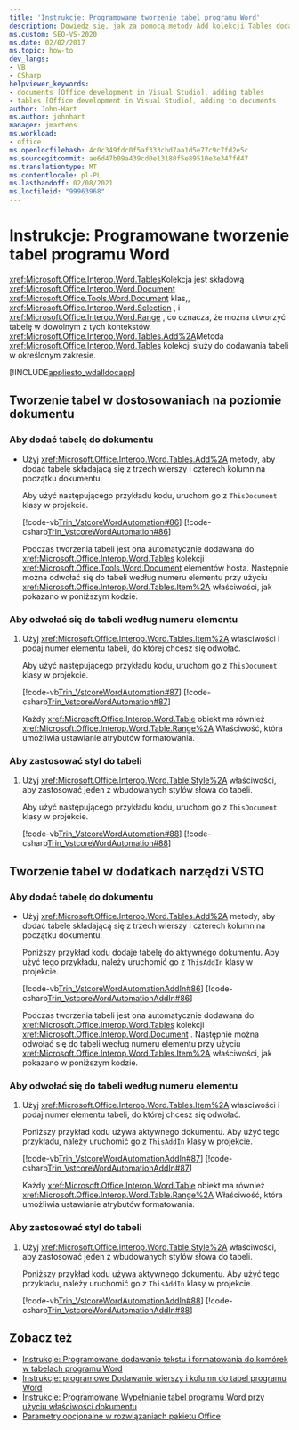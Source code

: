 ```yaml
---
title: 'Instrukcje: Programowane tworzenie tabel programu Word'
description: Dowiedz się, jak za pomocą metody Add kolekcji Tables dodać tabelę z określonego zakresu w dokumencie programu Microsoft Word.
ms.custom: SEO-VS-2020
ms.date: 02/02/2017
ms.topic: how-to
dev_langs:
- VB
- CSharp
helpviewer_keywords:
- documents [Office development in Visual Studio], adding tables
- tables [Office development in Visual Studio], adding to documents
author: John-Hart
ms.author: johnhart
manager: jmartens
ms.workload:
- office
ms.openlocfilehash: 4c0c349fdc0f5af333cbd7aa1d5e77c9c7fd2e5c
ms.sourcegitcommit: ae6d47b09a439cd0e13180f5e89510e3e347fd47
ms.translationtype: MT
ms.contentlocale: pl-PL
ms.lasthandoff: 02/08/2021
ms.locfileid: "99963968"
---
```

# <a name="how-to-programmatically-create-word-tables"></a>Instrukcje: Programowane tworzenie tabel programu Word
  <xref:Microsoft.Office.Interop.Word.Tables>Kolekcja jest składową <xref:Microsoft.Office.Interop.Word.Document> <xref:Microsoft.Office.Tools.Word.Document> klas,, <xref:Microsoft.Office.Interop.Word.Selection> , i <xref:Microsoft.Office.Interop.Word.Range> , co oznacza, że można utworzyć tabelę w dowolnym z tych kontekstów. <xref:Microsoft.Office.Interop.Word.Tables.Add%2A>Metoda <xref:Microsoft.Office.Interop.Word.Tables> kolekcji służy do dodawania tabeli w określonym zakresie.

 [!INCLUDE[appliesto_wdalldocapp](../vsto/includes/appliesto-wdalldocapp-md.md)]

## <a name="create-tables-in-document-level-customizations"></a>Tworzenie tabel w dostosowaniach na poziomie dokumentu

### <a name="to-add-a-table-to-a-document"></a>Aby dodać tabelę do dokumentu

- Użyj <xref:Microsoft.Office.Interop.Word.Tables.Add%2A> metody, aby dodać tabelę składającą się z trzech wierszy i czterech kolumn na początku dokumentu.

   Aby użyć następującego przykładu kodu, uruchom go z `ThisDocument` klasy w projekcie.

   [!code-vb[Trin_VstcoreWordAutomation#86](../vsto/codesnippet/VisualBasic/Trin_VstcoreWordAutomationVB/ThisDocument.vb#86)]
   [!code-csharp[Trin_VstcoreWordAutomation#86](../vsto/codesnippet/CSharp/Trin_VstcoreWordAutomationCS/ThisDocument.cs#86)]

  Podczas tworzenia tabeli jest ona automatycznie dodawana do <xref:Microsoft.Office.Interop.Word.Tables> kolekcji <xref:Microsoft.Office.Tools.Word.Document> elementów hosta. Następnie można odwołać się do tabeli według numeru elementu przy użyciu <xref:Microsoft.Office.Interop.Word.Tables.Item%2A> właściwości, jak pokazano w poniższym kodzie.

### <a name="to-refer-to-a-table-by-item-number"></a>Aby odwołać się do tabeli według numeru elementu

1. Użyj <xref:Microsoft.Office.Interop.Word.Tables.Item%2A> właściwości i podaj numer elementu tabeli, do której chcesz się odwołać.

    Aby użyć następującego przykładu kodu, uruchom go z `ThisDocument` klasy w projekcie.

    [!code-vb[Trin_VstcoreWordAutomation#87](../vsto/codesnippet/VisualBasic/Trin_VstcoreWordAutomationVB/ThisDocument.vb#87)]
    [!code-csharp[Trin_VstcoreWordAutomation#87](../vsto/codesnippet/CSharp/Trin_VstcoreWordAutomationCS/ThisDocument.cs#87)]

   Każdy <xref:Microsoft.Office.Interop.Word.Table> obiekt ma również <xref:Microsoft.Office.Interop.Word.Table.Range%2A> Właściwość, która umożliwia ustawianie atrybutów formatowania.

### <a name="to-apply-a-style-to-a-table"></a>Aby zastosować styl do tabeli

1. Użyj <xref:Microsoft.Office.Interop.Word.Table.Style%2A> właściwości, aby zastosować jeden z wbudowanych stylów słowa do tabeli.

     Aby użyć następującego przykładu kodu, uruchom go z `ThisDocument` klasy w projekcie.

     [!code-vb[Trin_VstcoreWordAutomation#88](../vsto/codesnippet/VisualBasic/Trin_VstcoreWordAutomationVB/ThisDocument.vb#88)]
     [!code-csharp[Trin_VstcoreWordAutomation#88](../vsto/codesnippet/CSharp/Trin_VstcoreWordAutomationCS/ThisDocument.cs#88)]

## <a name="create-tables-in-vsto-add-ins"></a>Tworzenie tabel w dodatkach narzędzi VSTO

### <a name="to-add-a-table-to-a-document"></a>Aby dodać tabelę do dokumentu

- Użyj <xref:Microsoft.Office.Interop.Word.Tables.Add%2A> metody, aby dodać tabelę składającą się z trzech wierszy i czterech kolumn na początku dokumentu.

   Poniższy przykład kodu dodaje tabelę do aktywnego dokumentu. Aby użyć tego przykładu, należy uruchomić go z `ThisAddIn` klasy w projekcie.

   [!code-vb[Trin_VstcoreWordAutomationAddIn#86](../vsto/codesnippet/VisualBasic/Trin_VstcoreWordAutomationAddIn/ThisAddIn.vb#86)]
   [!code-csharp[Trin_VstcoreWordAutomationAddIn#86](../vsto/codesnippet/CSharp/Trin_VstcoreWordAutomationAddIn/ThisAddIn.cs#86)]

  Podczas tworzenia tabeli jest ona automatycznie dodawana do <xref:Microsoft.Office.Interop.Word.Tables> kolekcji <xref:Microsoft.Office.Interop.Word.Document> . Następnie można odwołać się do tabeli według numeru elementu przy użyciu <xref:Microsoft.Office.Interop.Word.Tables.Item%2A> właściwości, jak pokazano w poniższym kodzie.

### <a name="to-refer-to-a-table-by-item-number"></a>Aby odwołać się do tabeli według numeru elementu

1. Użyj <xref:Microsoft.Office.Interop.Word.Tables.Item%2A> właściwości i podaj numer elementu tabeli, do której chcesz się odwołać.

    Poniższy przykład kodu używa aktywnego dokumentu. Aby użyć tego przykładu, należy uruchomić go z `ThisAddIn` klasy w projekcie.

    [!code-vb[Trin_VstcoreWordAutomationAddIn#87](../vsto/codesnippet/VisualBasic/Trin_VstcoreWordAutomationAddIn/ThisAddIn.vb#87)]
    [!code-csharp[Trin_VstcoreWordAutomationAddIn#87](../vsto/codesnippet/CSharp/Trin_VstcoreWordAutomationAddIn/ThisAddIn.cs#87)]

   Każdy <xref:Microsoft.Office.Interop.Word.Table> obiekt ma również <xref:Microsoft.Office.Interop.Word.Table.Range%2A> Właściwość, która umożliwia ustawianie atrybutów formatowania.

### <a name="to-apply-a-style-to-a-table"></a>Aby zastosować styl do tabeli

1. Użyj <xref:Microsoft.Office.Interop.Word.Table.Style%2A> właściwości, aby zastosować jeden z wbudowanych stylów słowa do tabeli.

     Poniższy przykład kodu używa aktywnego dokumentu. Aby użyć tego przykładu, należy uruchomić go z `ThisAddIn` klasy w projekcie.

     [!code-vb[Trin_VstcoreWordAutomationAddIn#88](../vsto/codesnippet/VisualBasic/Trin_VstcoreWordAutomationAddIn/ThisAddIn.vb#88)]
     [!code-csharp[Trin_VstcoreWordAutomationAddIn#88](../vsto/codesnippet/CSharp/Trin_VstcoreWordAutomationAddIn/ThisAddIn.cs#88)]

## <a name="see-also"></a>Zobacz też
- [Instrukcje: Programowane dodawanie tekstu i formatowania do komórek w tabelach programu Word](../vsto/how-to-programmatically-add-text-and-formatting-to-cells-in-word-tables.md)
- [Instrukcje: programowe Dodawanie wierszy i kolumn do tabel programu Word](../vsto/how-to-programmatically-add-rows-and-columns-to-word-tables.md)
- [Instrukcje: Programowane Wypełnianie tabel programu Word przy użyciu właściwości dokumentu](../vsto/how-to-programmatically-populate-word-tables-with-document-properties.md)
- [Parametry opcjonalne w rozwiązaniach pakietu Office](../vsto/optional-parameters-in-office-solutions.md)
